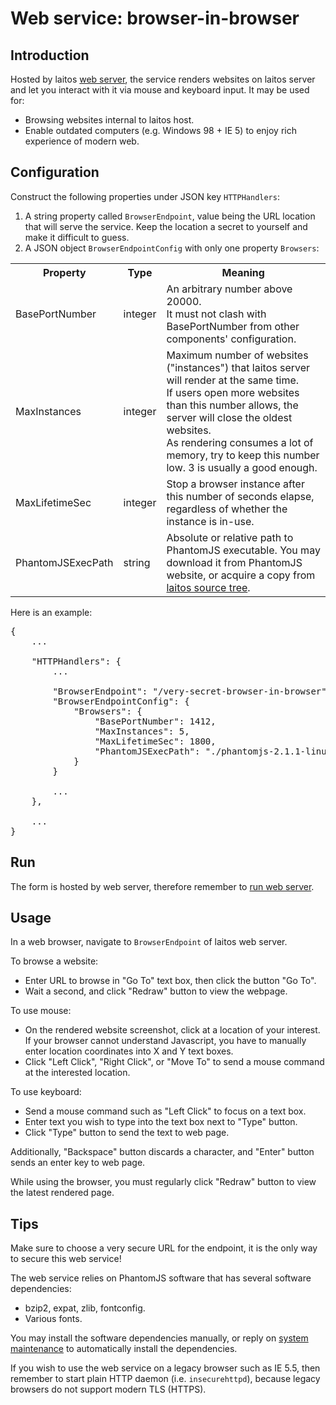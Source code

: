 # Web service: browser-in-browser

## Introduction
Hosted by laitos [web server](https://github.com/HouzuoGuo/laitos/wiki/Daemon:-web-server), the service renders websites
on laitos server and let you interact with it via mouse and keyboard input. It may be used for:
- Browsing websites internal to laitos host.
- Enable outdated computers (e.g. Windows 98 + IE 5) to enjoy rich experience of modern web.

## Configuration
Construct the following properties under JSON key `HTTPHandlers`:
1. A string property called `BrowserEndpoint`, value being the URL location that will serve the service. Keep the
   location a secret to yourself and make it difficult to guess.
2. A JSON object `BrowserEndpointConfig` with only one property `Browsers`:
<table>
<tr>
    <th>Property</th>
    <th>Type</th>
    <th>Meaning</th>
</tr>
<tr>
    <td>BasePortNumber</td>
    <td>integer</td>
    <td>
        An arbitrary number above 20000.
        <br/>
        It must not clash with BasePortNumber from other components' configuration.
    </td>
</tr>
<tr>
    <td>MaxInstances</td>
    <td>integer</td>
    <td>
        Maximum number of websites ("instances") that laitos server will render at the same time.
        <br/>
        If users open more websites than this number allows, the server will close the oldest websites.
        <br/>
        As rendering consumes a lot of memory, try to keep this number low. 3 is usually a good enough.
    </td>
</tr>
<tr>
    <td>MaxLifetimeSec</td>
    <td>integer</td>
    <td>Stop a browser instance after this number of seconds elapse, regardless of whether the instance is in-use.</td>
</tr>
<tr>
    <td>PhantomJSExecPath</td>
    <td>string</td>
    <td>
        Absolute or relative path to PhantomJS executable. You may download it from PhantomJS website, or acquire a copy
        from <a href="https://github.com/HouzuoGuo/laitos/tree/master/addon">laitos source tree</a>.
    </td>
</tr>
</table>

Here is an example:
<pre>
{
    ...

    "HTTPHandlers": {
        ...

        "BrowserEndpoint": "/very-secret-browser-in-browser",
        "BrowserEndpointConfig": {
            "Browsers": {
                "BasePortNumber": 1412,
                "MaxInstances": 5,
                "MaxLifetimeSec": 1800,
                "PhantomJSExecPath": "./phantomjs-2.1.1-linux-x86_64"
            }
        }

        ...
    },

    ...
}
</pre>

## Run
The form is hosted by web server, therefore remember to [run web server](https://github.com/HouzuoGuo/laitos/wiki/Daemon:-web-server#run).

## Usage
In a web browser, navigate to `BrowserEndpoint` of laitos web server.

To browse a website:
- Enter URL to browse in "Go To" text box, then click the button "Go To".
- Wait a second, and click "Redraw" button to view the webpage.

To use mouse:
- On the rendered website screenshot, click at a location of your interest. If your browser cannot understand
  Javascript, you have to manually enter location coordinates into X and Y text boxes.
- Click "Left Click", "Right Click", or "Move To" to send a mouse command at the interested location.

To use keyboard:
- Send a mouse command such as "Left Click" to focus on a text box.
- Enter text you wish to type into the text box next to "Type" button.
- Click "Type" button to send the text to web page.

Additionally, "Backspace" button discards a character, and "Enter" button sends an enter key to web page.

While using the browser, you must regularly click "Redraw" button to view the latest rendered page. 

## Tips
Make sure to choose a very secure URL for the endpoint, it is the only way to secure this web service!

The web service relies on PhantomJS software that has several software dependencies:
- bzip2, expat, zlib, fontconfig.
- Various fonts.

You may install the software dependencies manually, or reply on [system maintenance](https://github.com/HouzuoGuo/laitos/wiki/Daemon:-system-maintenance)
to automatically install the dependencies.

If you wish to use the web service on a legacy browser such as IE 5.5, then remember to start plain HTTP daemon
(i.e. `insecurehttpd`), because legacy browsers do not support modern TLS (HTTPS). 
